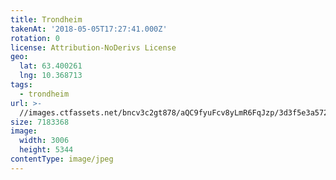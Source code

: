 ```yaml
---
title: Trondheim
takenAt: '2018-05-05T17:27:41.000Z'
rotation: 0
license: Attribution-NoDerivs License
geo:
  lat: 63.400261
  lng: 10.368713
tags:
  - trondheim
url: >-
  //images.ctfassets.net/bncv3c2gt878/aQC9fyuFcv8yLmR6FqJzp/3d3f5e3a5720c08c2a9ec588176cb268/trondheim_41044948615_o
size: 7183368
image:
  width: 3006
  height: 5344
contentType: image/jpeg
---
```


